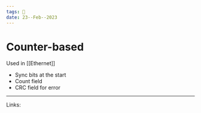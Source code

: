 ```yaml
---
tags: 🌱
date: 23--Feb--2023
---
```


# Counter-based

Used in [[Ethernet]]
- Sync bits at the start
- Count field
- CRC field for error

---
Links: 
